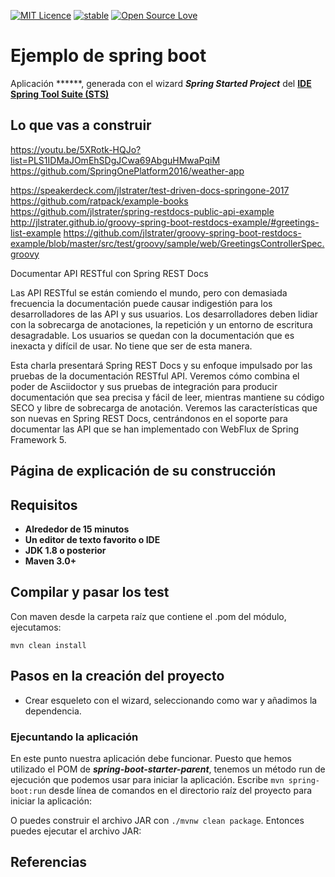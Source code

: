 [![MIT Licence](https://badges.frapsoft.com/os/mit/mit.svg?v=103)](https://opensource.org/licenses/mit-license.php)
[![stable](http://badges.github.io/stability-badges/dist/stable.svg)](http://github.com/badges/stability-badges)
[![Open Source Love](https://badges.frapsoft.com/os/v1/open-source.png?v=103)](https://github.com/ellerbrock/open-source-badge/)

# Ejemplo de spring boot  #



Aplicación ******, generada con el wizard ***Spring Started Project*** del [**IDE Spring Tool Suite (STS)**](https://spring.io/tools "IDE Spring Tool Suite")


## Lo que vas a construir ##

https://youtu.be/5XRotk-HQJo?list=PLS1IDMaJOmEhSDgJCwa69AbguHMwaPqiM
https://github.com/SpringOnePlatform2016/weather-app


https://speakerdeck.com/jlstrater/test-driven-docs-springone-2017
https://github.com/ratpack/example-books
https://github.com/jlstrater/spring-restdocs-public-api-example
http://jlstrater.github.io/groovy-spring-boot-restdocs-example/#greetings-list-example
https://github.com/jlstrater/groovy-spring-boot-restdocs-example/blob/master/src/test/groovy/sample/web/GreetingsControllerSpec.groovy

Documentar API RESTful con Spring REST Docs

Las 
API RESTful se están comiendo el mundo, pero con demasiada frecuencia la documentación puede causar indigestión para los desarrolladores de las API y sus usuarios. Los desarrolladores deben lidiar con la sobrecarga de anotaciones, la repetición y un entorno de escritura desagradable. Los usuarios se quedan con la documentación que es inexacta y difícil de usar. No tiene que ser de esta manera.

Esta charla presentará Spring REST Docs y su enfoque impulsado por las pruebas de la documentación RESTful API. Veremos cómo combina el poder de Asciidoctor y sus pruebas de integración para producir documentación que sea precisa y fácil de leer, mientras mantiene su código SECO y libre de sobrecarga de anotación. Veremos las características que son nuevas en Spring REST Docs, centrándonos en el soporte para documentar las API que se han implementado con WebFlux de Spring Framework 5.






























## Página de explicación de su construcción ##



## Requisitos ##

- **Alrededor de 15 minutos**
- **Un editor de texto favorito o IDE**
- **JDK 1.8 o posterior**
- **Maven 3.0+**

## Compilar y pasar los test ##

Con maven desde la carpeta raíz que contiene el .pom del módulo, ejecutamos:

    mvn clean install

## Pasos en la creación del proyecto ##

- Crear esqueleto con el wizard, seleccionando como war y añadimos la dependencia. 

	

### Ejecuntando la aplicación ###

En este punto nuestra aplicación debe funcionar. Puesto que hemos utilizado el POM de ***spring-boot-starter-parent***, tenemos un método run de ejecución que podemos usar para iniciar la aplicación. Escribe `mvn spring-boot:run` desde línea de comandos en el directorio raíz del proyecto para iniciar la aplicación:

O puedes construir el archivo JAR con `./mvnw clean package`. Entonces puedes ejecutar el archivo JAR:


## Referencias ##
